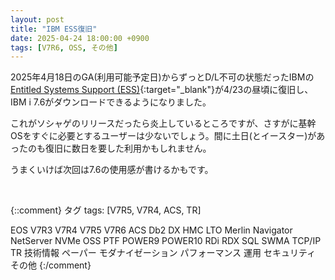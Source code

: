 ```yaml
---
layout: post
title: "IBM ESS復旧"
date: 2025-04-24 18:00:00 +0900
tags: [V7R6, OSS, その他]
---
```

2025年4月18日のGA(利用可能予定日)からずっとD/L不可の状態だったIBMの[Entitled Systems Support (ESS)](https://www.ibm.com/servers/eserver/ess/landing/landing-page){:target="_blank"}が4/23の昼頃に復旧し、IBM i 7.6がダウンロードできるようになりました。

これがソシャゲのリリースだったら炎上しているところですが、さすがに基幹OSをすぐに必要とするユーザーは少ないでしょう。間に土日(とイースター)があったのも復旧に数日を要した利用かもしれません。


うまくいけば次回は7.6の使用感が書けるかもです。


<br>

{::comment}
タグ
tags: [V7R5, V7R4, ACS, TR]

EOS
V7R3
V7R4
V7R5
V7R6
ACS
Db2
DX
HMC
LTO
Merlin
Navigator
NetServer
NVMe
OSS
PTF
POWER9
POWER10
RDi
RDX
SQL
SWMA
TCP/IP
TR
技術情報
ペーパー
モダナイゼーション
パフォーマンス
運用
セキュリティ
その他
{:/comment}
